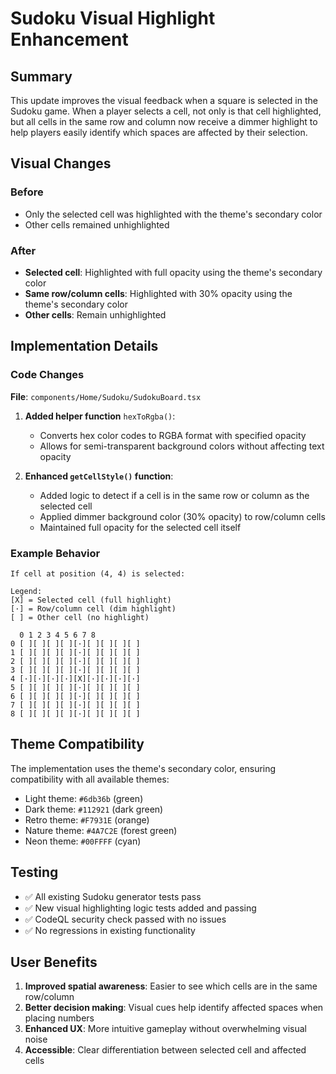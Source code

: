 # Sudoku Visual Highlight Enhancement

## Summary
This update improves the visual feedback when a square is selected in the Sudoku game. When a player selects a cell, not only is that cell highlighted, but all cells in the same row and column now receive a dimmer highlight to help players easily identify which spaces are affected by their selection.

## Visual Changes

### Before
- Only the selected cell was highlighted with the theme's secondary color
- Other cells remained unhighlighted

### After
- **Selected cell**: Highlighted with full opacity using the theme's secondary color
- **Same row/column cells**: Highlighted with 30% opacity using the theme's secondary color
- **Other cells**: Remain unhighlighted

## Implementation Details

### Code Changes
**File**: `components/Home/Sudoku/SudokuBoard.tsx`

1. **Added helper function** `hexToRgba()`:
   - Converts hex color codes to RGBA format with specified opacity
   - Allows for semi-transparent background colors without affecting text opacity

2. **Enhanced `getCellStyle()` function**:
   - Added logic to detect if a cell is in the same row or column as the selected cell
   - Applied dimmer background color (30% opacity) to row/column cells
   - Maintained full opacity for the selected cell itself

### Example Behavior
```
If cell at position (4, 4) is selected:

Legend:
[X] = Selected cell (full highlight)
[·] = Row/column cell (dim highlight)
[ ] = Other cell (no highlight)

  0 1 2 3 4 5 6 7 8
0 [ ][ ][ ][ ][·][ ][ ][ ][ ]
1 [ ][ ][ ][ ][·][ ][ ][ ][ ]
2 [ ][ ][ ][ ][·][ ][ ][ ][ ]
3 [ ][ ][ ][ ][·][ ][ ][ ][ ]
4 [·][·][·][·][X][·][·][·][·]
5 [ ][ ][ ][ ][·][ ][ ][ ][ ]
6 [ ][ ][ ][ ][·][ ][ ][ ][ ]
7 [ ][ ][ ][ ][·][ ][ ][ ][ ]
8 [ ][ ][ ][ ][·][ ][ ][ ][ ]
```

## Theme Compatibility
The implementation uses the theme's secondary color, ensuring compatibility with all available themes:
- Light theme: `#6db36b` (green)
- Dark theme: `#112921` (dark green)
- Retro theme: `#F7931E` (orange)
- Nature theme: `#4A7C2E` (forest green)
- Neon theme: `#00FFFF` (cyan)

## Testing
- ✅ All existing Sudoku generator tests pass
- ✅ New visual highlighting logic tests added and passing
- ✅ CodeQL security check passed with no issues
- ✅ No regressions in existing functionality

## User Benefits
1. **Improved spatial awareness**: Easier to see which cells are in the same row/column
2. **Better decision making**: Visual cues help identify affected spaces when placing numbers
3. **Enhanced UX**: More intuitive gameplay without overwhelming visual noise
4. **Accessible**: Clear differentiation between selected cell and affected cells
